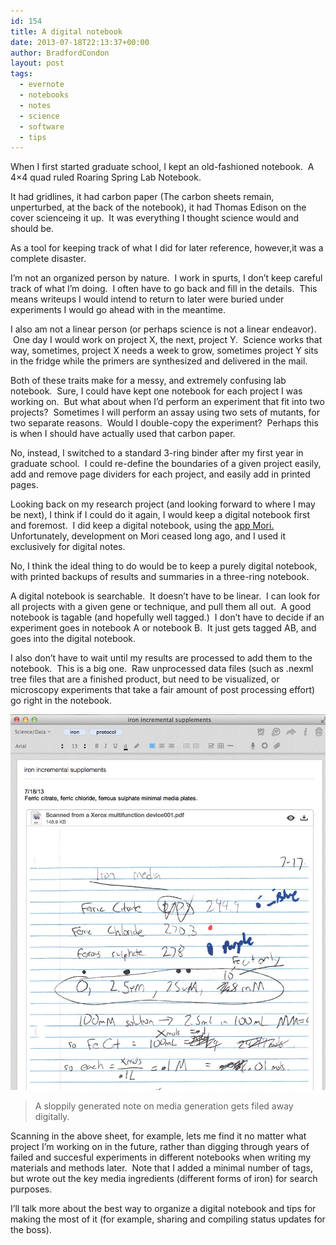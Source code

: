 ```yaml
---
id: 154
title: A digital notebook
date: 2013-07-18T22:13:37+00:00
author: BradfordCondon
layout: post
tags:
  - evernote
  - notebooks
  - notes
  - science
  - software
  - tips
---
```

When I first started graduate school, I kept an old-fashioned notebook.  A 4&#215;4 quad ruled Roaring Spring Lab Notebook.

It had gridlines, it had carbon paper (The carbon sheets remain, unperturbed, at the back of the notebook), it had Thomas Edison on the cover scienceing it up.  It was everything I thought science would and should be.

As a tool for keeping track of what I did for later reference, however,it was a complete disaster.

I&#8217;m not an organized person by nature.  I work in spurts, I don&#8217;t keep careful track of what I&#8217;m doing.  I often have to go back and fill in the details.  This means writeups I would intend to return to later were buried under experiments I would go ahead with in the meantime.

I also am not a linear person (or perhaps science is not a linear endeavor).  One day I would work on project X, the next, project Y.  Science works that way, sometimes, project X needs a week to grow, sometimes project Y sits in the fridge while the primers are synthesized and delivered in the mail.

Both of these traits make for a messy, and extremely confusing lab notebook.  Sure, I could have kept one notebook for each project I was working on.  But what about when I&#8217;d perform an experiment that fit into two projects?  Sometimes I will perform an assay using two sets of mutants, for two separate reasons.  Would I double-copy the experiment?  Perhaps this is when I should have actually used that carbon paper.

No, instead, I switched to a standard 3-ring binder after my first year in graduate school.  I could re-define the boundaries of a given project easily, add and remove page dividers for each project, and easily add in printed pages.

Looking back on my research project (and looking forward to where I may be next), I think if I could do it again, I would keep a digital notebook first and foremost.  I did keep a digital notebook, using the [app Mori.](https://www.macupdate.com/app/mac/10868/mori)  Unfortunately, development on Mori ceased long ago, and I used it exclusively for digital notes.

No, I think the ideal thing to do would be to keep a purely digital notebook, with printed backups of results and summaries in a three-ring notebook.

A digital notebook is searchable.  It doesn&#8217;t have to be linear.  I can look for all projects with a given gene or technique, and pull them all out.  A good notebook is tagable (and hopefully well tagged.)  I don&#8217;t have to decide if an experiment goes in notebook A or notebook B.  It just gets tagged AB, and goes into the digital notebook.

I also don&#8217;t have to wait until my results are processed to add them to the notebook.  This is a big one.  Raw unprocessed data files (such as .nexml tree files that are a finished product, but need to be visualized, or microscopy experiments that take a fair amount of post processing effort) go right in the notebook.

![note](/wp-content/uploads/2013/07/screen-shot-2013-07-18-at-6-05-46-pm.png)
>A sloppily generated note on media generation gets filed away digitally.

Scanning in the above sheet, for example, lets me find it no matter what project I&#8217;m working on in the future, rather than digging through years of failed and succesful experiments in different notebooks when writing my materials and methods later.  Note that I added a minimal number of tags, but wrote out the key media ingredients (different forms of iron) for search purposes.

I&#8217;ll talk more about the best way to organize a digital notebook and tips for making the most of it (for example, sharing and compiling status updates for the boss).